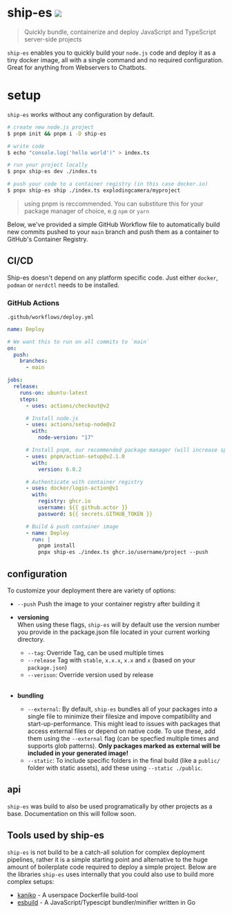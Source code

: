 # ship-es <a href="https://www.npmjs.com/package/ship-es"><img src="https://img.shields.io/npm/v/ship-es?style=flat&colorA=000000&colorB =000000"/></a>

> Quickly bundle, containerize and deploy JavaScript and TypeScript server-side projects

`ship-es` enables you to quickly build your `node.js` code and deploy it as a tiny docker image, all with a single command and no required configuration.
Great for anything from Webservers to Chatbots.

# setup

`ship-es` works without any configuration by default.

```bash
# create new node.js project
$ pnpm init && pnpm i -D ship-es

# write code
$ echo "console.log('hello world')" > index.ts

# run your project locally
$ pnpx ship-es dev ./index.ts

# push your code to a container registry (in this case docker.io)
$ pnpx ship-es ship ./index.ts explodingcamera/myproject
```

> using pnpm is reccommended. You can substiture this for your package manager of choice, e.g `npm` or `yarn`

Below, we've provided a simple GitHub Workflow file to automatically build new commits pushed to your `main` branch and push them as a container to GitHub's Container Registry.

## CI/CD

Ship-es doesn't depend on any platform specific code. Just either `docker`, `podman` or `nerdctl` needs to be installed.

### GitHub Actions

`.github/workflows/deploy.yml`

```yaml
name: Deploy

# We want this to run on all commits to `main`
on:
  push:
    branches:
      - main

jobs:
  release:
    runs-on: ubuntu-latest
    steps:
      - uses: actions/checkout@v2

      # Install node.js
      - uses: actions/setup-node@v2
        with:
          node-version: "17"

      # Install pnpm, our recommended package manager (will increase speed by a lot)
      - uses: pnpm/action-setup@v2.1.0
        with:
          version: 6.0.2

      # Authenticate with container registry
      - uses: docker/login-action@v1
        with:
          registry: ghcr.io
          username: ${{ github.actor }}
          password: ${{ secrets.GITHUB_TOKEN }}

      # Build & push container image
      - name: Deploy
        run: |
          pnpm install
          pnpx ship-es ./index.ts ghcr.io/username/project --push
```

## configuration

To customize your deployment there are variety of options:

- `--push` Push the image to your container registry after building it

- **versioning**\
   When using these flags, `ship-es` will by default use the version number you provide in the package.json file located in your current working directory.

  - `--tag`: Override Tag, can be used multiple times
  - `--release` Tag with `stable`, `x.x.x`, `x.x` and `x` (based on your `package.json`)
  - `--verison`: Override version used by release
    <br/>
    <br/>

- **bundling**
  - `--external`: By default, `ship-es` bundles all of your packages into a single file to minimize their filesize and impove compatibility and start-up-performance. This might lead to issues with packages that access external files or depend on native code. To use these, add them using the `--external` flag (can be specfied multiple times and supports glob patterns). **Only packages marked as external will be included in your generated image!**
  - `--static`: To include specific folders in the final build (like a `public/` folder with static assets), add these using `--static ./public`.

## api

`ship-es` was build to also be used programatically by other projects as a base. Documentation on this will follow soon.

## Tools used by ship-es

`ship-es` is not build to be a catch-all solution for complex deployment pipelines, rather it is a simple starting point and alternative to the huge amount of boilerplate code required to deploy a simple project. Below are the libraries `ship-es` uses internally that you could also use to build more complex setups:

- [kaniko](https://github.com/GoogleContainerTools/kaniko) - A userspace Dockerfile build-tool
- [esbuild](https://github.com/evanw/esbuild) - A JavaScript/Typescipt bundler/minifier written in Go
